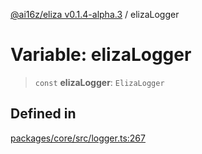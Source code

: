 [@ai16z/eliza v0.1.4-alpha.3](../index.md) / elizaLogger

# Variable: elizaLogger

> `const` **elizaLogger**: `ElizaLogger`

## Defined in

[packages/core/src/logger.ts:267](https://github.com/ceasar28/modeMind/blob/main/modeMIND_Agent/packages/core/src/logger.ts#L267)
